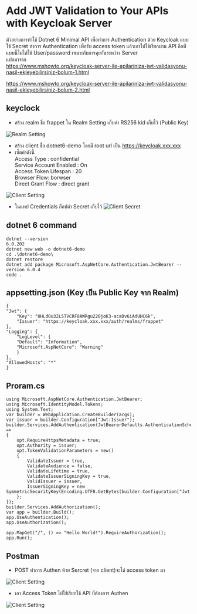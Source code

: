
# Add JWT Validation to Your APIs with Keycloak Server

ตัวอย่างการทำใช้ Dotnet 6 Minimal API เพื่อทำการ Authentication ด้วย Keycloak แบบใช้ Secret ทำการ Authentication เพื่อรับ access token แล้วเอาไปใช้เรียกผ่าน API อีกที แบบนี้ไม่ได้ใช้ User/password เหมาะกับการคุยกันระหว่าง Server   
แปลมาจาก  
<https://www.mshowto.org/keycloak-server-ile-apilariniza-jwt-validasyonu-nasil-ekleyebilirsiniz-bolum-1.html>  

<https://www.mshowto.org/keycloak-server-ile-apilariniza-jwt-validasyonu-nasil-ekleyebilirsiniz-bolum-2.html>


## keyclock 

- สร้าง realm ชื่อ frappet ใน Realm Setting เก็บค่า RS256 kid เก็บไว้ (Public Key)

 ![Realm Setting](./realm-setting.png)

- สร้าง client ชื่อ dotnet6-demo โดยมี root url เป็น https://keycloak.xxx.xxx 
- เซ็ตค่าดังนี้  
Access Type : confidential  
Service Account Enabled : On  
Access Token Lifespan : 20  
Browser Flow: borwser  
Direct Grant Flow : direct grant  

![Client Setting](./client-setting.png)

- ในแทป Credentials  ก็อปค่า Secret เก็บไว้
![Client Secret](./client-secret.png)


## dotnet 6 command
    dotnet --version
    6.0.202
    dotnet new web -o dotnet6-demo
    cd .\dotnet6-demo\
    dotnet restore
    dotnet add package Microsoft.AspNetCore.Authentication.JwtBearer --version 6.0.4
    code .


## appsetting.json (Key เป็น Public Key จาก Realm)

    {
    "Jwt": {    
        "Key": "UHLdOu32L5TVCRF8AWRgu220joK3-acaDv6iAdUHC6k",    
        "Issuer": "https://keycloak.xxx.xxx/auth/realms/frappet"    
    },      
    "Logging": {
        "LogLevel": {
        "Default": "Information",
        "Microsoft.AspNetCore": "Warning"
        }
    },
    "AllowedHosts": "*"
    }


## Proram.cs

    using Microsoft.AspNetCore.Authentication.JwtBearer;
    using Microsoft.IdentityModel.Tokens;
    using System.Text;
    var builder = WebApplication.CreateBuilder(args);
    var issuer = builder.Configuration["Jwt:Issuer"];
    builder.Services.AddAuthentication(JwtBearerDefaults.AuthenticationScheme).AddJwtBearer(opt =>
    {
        opt.RequireHttpsMetadata = true;
        opt.Authority = issuer;
        opt.TokenValidationParameters = new()
        {
            ValidateIssuer = true,
            ValidateAudience = false,
            ValidateLifetime = true,
            ValidateIssuerSigningKey = true,
            ValidIssuer = issuer,
            IssuerSigningKey = new SymmetricSecurityKey(Encoding.UTF8.GetBytes(builder.Configuration["Jwt:Key"]))
        };
    });
    builder.Services.AddAuthorization();
    var app = builder.Build();
    app.UseAuthentication();
    app.UseAuthorization();

    app.MapGet("/", () => "Hello World!").RequireAuthorization();
    app.Run();

## Postman

- POST ทำการ Authen ด้วย Sercret (จาก client)จะได้ access token มา

![Client Setting](./access-token.png)

- เอา Access Token ไปใช้เรียกใช้ API ที่ต้องการ Authen

![Client Setting](./api-authen.png)

